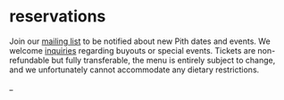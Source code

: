 # reservations
Join our [mailing list](http://eepurl.com/bZ8dIf) to be notified about new Pith dates and events. We welcome [inquiries](mailto:inquiries@pith.space) regarding buyouts or special events. Tickets are non-refundable but fully transferable, the menu is entirely subject to change, and we unfortunately cannot accommodate any dietary restrictions.

<tito-widget event="pith/supper-club"></tito-widget>

\_